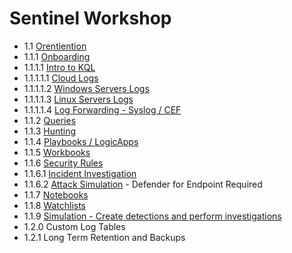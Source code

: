 # Sentinel Workshop
- 1.1 [Orentiention](orientation.md)
- 1.1.1 [Onboarding](Instructions/Labs/LAB_AK_05_Lab1_Ex1_Deploy_Sentinel.md)
- 1.1.1.1 [Intro to KQL](Instructions/Labs/LAB_AK_04_Lab1_Ex1_KQL.md)
- 1.1.1.1.1 [Cloud Logs](Instructions/Labs/LAB_AK_06_Lab1_Ex1_Connect_Services.md)
- 1.1.1.1.2 [Windows Servers Logs](Instructions/Labs/LAB_AK_06_Lab1_Ex2_Connect_Windows.md)
- 1.1.1.1.3 [Linux Servers Logs](Instructions/Labs/LAB_AK_06_Lab1_Ex3_Connect_Linux.md)
- 1.1.1.1.4 [Log Forwarding - Syslog / CEF](VTD_Demos/syslog-forwarding.md)
- 1.1.2 [Queries](VTD_Demos/03-create-queries-for-azure-sentinel-using-kql.md)
- 1.1.3 [Hunting](VTD_Demos/06-perform-threat-hunting-azure-sentinel.md)
- 1.1.4 [Playbooks / LogicApps](Instructions/Labs/LAB_AK_07_Lab1_Ex2_Playbook.md)
- 1.1.5 [Workbooks](Instructions/Labs/LAB_AK_07_Lab1_Ex8_Workbooks.md)
- 1.1.6 [Security Rules](Instructions/Labs/LAB_AK_07_Lab1_Ex1_Security_Rule.md)
- 1.1.6.1 [Incident Investigation](Instructions/Labs/LAB_AK_07_Lab1_Ex7_Investigate.md)
- 1.1.6.2 [Attack Simulation](Instructions/Labs/LAB_AK_07_Lab1_Ex5_Perform_Attacks.md) - Defender for Endpoint Required
- 1.1.7 [Notebooks](Instructions/Labs/LAB_AK_08_Lab1_Ex2_Notebooks.md)
- 1.1.8 [Watchlists](VTD_Demos/04-configure-your-azure-sentinel-environment.md)
- 1.1.9 [Simulation - Create detections and perform investigations](VTD_Demos/05-create-detections-perform-investigations-azure-sentinel.md)
- 1.2.0 Custom Log Tables
- 1.2.1 Long Term Retention and Backups
